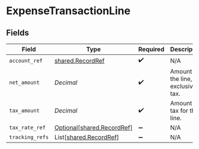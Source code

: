 # ExpenseTransactionLine


## Fields

| Field                                                          | Type                                                           | Required                                                       | Description                                                    | Example                                                        |
| -------------------------------------------------------------- | -------------------------------------------------------------- | -------------------------------------------------------------- | -------------------------------------------------------------- | -------------------------------------------------------------- |
| `account_ref`                                                  | [shared.RecordRef](../../models/shared/recordref.md)           | :heavy_check_mark:                                             | N/A                                                            |                                                                |
| `net_amount`                                                   | *Decimal*                                                      | :heavy_check_mark:                                             | Amount of the line, exclusive of tax.                          | 110.42                                                         |
| `tax_amount`                                                   | *Decimal*                                                      | :heavy_check_mark:                                             | Amount of tax for the line.                                    | 14.43                                                          |
| `tax_rate_ref`                                                 | [Optional[shared.RecordRef]](../../models/shared/recordref.md) | :heavy_minus_sign:                                             | N/A                                                            |                                                                |
| `tracking_refs`                                                | List[[shared.RecordRef](../../models/shared/recordref.md)]     | :heavy_minus_sign:                                             | N/A                                                            |                                                                |